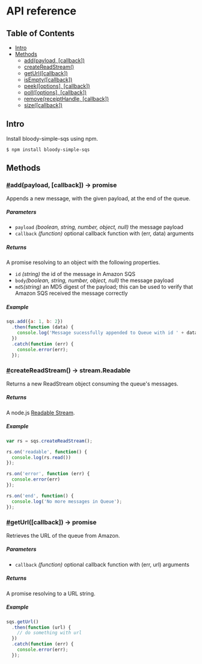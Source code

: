 # API reference

## Table of Contents

* [Intro](#intro)
* [Methods](#methods)
  * [add(payload, [callback])](#add)
  * [createReadStream()](#createReadStream)
  * [getUrl([callback])](#getUrl)
  * [isEmpty([callback])](#isEmpty)
  * [peek([options], [callback])](#peek)
  * [poll([options], [callback])](#poll)
  * [remove(receiptHandle, [callback])](#remove)
  * [size([callback])](#size)

## Intro

Install bloody-simple-sqs using npm.

```
$ npm install bloody-simple-sqs
```

## Methods

### <a name="add" href="add">#</a>add(payload, [callback]) -> promise

Appends a new message, with the given payload, at the end of the queue.

##### Parameters

* `payload` _(boolean, string, number, object, null)_ the message payload
* `callback` _(function)_ optional callback function with (err, data) arguments

##### Returns

A promise resolving to an object with the following properties.

* `id` _(string)_ the id of the message in Amazon SQS
* `body`_(boolean, string, number, object, null)_ the message payload
* `md5`_(string)_ an MD5 digest of the payload; this can be used to verify that Amazon SQS received the message correctly

##### Example

```javascript
sqs.add({a: 1, b: 2})
  .then(function (data) {
    console.log('Message sucessfully appended to Queue with id ' + data.id); 
  })
  .catch(function (err) {
    console.error(err);
  });
```

### <a name="createReadStream" href="createReadStream">#</a>createReadStream() -> stream.Readable

Returns a new ReadStream object consuming the queue's messages.

##### Returns

A node.js [Readable Stream](http://nodejs.org/api/stream.html#stream_class_stream_readable).

##### Example

```javascript
var rs = sqs.createReadStream();

rs.on('readable', function() {
  console.log(rs.read())
});

rs.on('error', function (err) {
  console.error(err)
});

rs.on('end', function() {
  console.log('No more messages in Queue');
});
```

### <a name="getUrl" href="getUrl">#</a>getUrl([callback]) -> promise

Retrieves the URL of the queue from Amazon.

##### Parameters

* `callback` _(function)_ optional callback function with (err, url) arguments

##### Returns

A promise resolving to a URL string.

##### Example

```javascript
sqs.getUrl()
  .then(function (url) {
    // do something with url
  })
  .catch(function (err) {
    console.error(err);
  });
```
